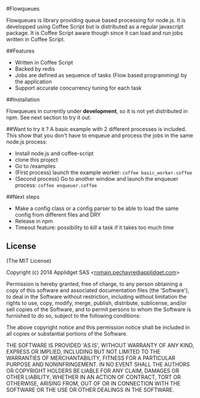 #Flowqueues

Flowqueues is library providing queue based processing for node.js. It is developped using Coffee Script but is distributed as a regular javascript package. It is Coffee Script aware though since it can load and run jobs written in Coffee Script.

##Features

- Written in Coffee Script
- Backed by redis
- Jobs are defined as sequence of tasks (Flow based programming) by the application
- Support accurate concurrency tuning for each task

##Installation

Flowqueues in currently under **development**, so it is not yet distributed in npm. See next section to try it out. 


##Want to try it ?
A basic example with 2 different processes is included. This show that you don't have to enqueue and process the jobs in the same node.js process:

  - Install node.js and coffee-script
  - clone this project
  - Go to /examples
  - (First process) launch the example worker: `coffee basic_worker.coffee`
  - (Second process) Go to another window and launch the enqueuer process: `coffee enqueuer.coffee`

##Next steps

  - Make a config class or a config parser to be able to load the same config from different files and DRY
  - Release in npm 
  - Timeout feature: possibility to *kill* a task if it takes too much time

## License 

(The MIT License)

Copyright (c) 2014 Applidget SAS &lt;romain.pechayre@applidget.com&gt;

Permission is hereby granted, free of charge, to any person obtaining
a copy of this software and associated documentation files (the
'Software'), to deal in the Software without restriction, including
without limitation the rights to use, copy, modify, merge, publish,
distribute, sublicense, and/or sell copies of the Software, and to
permit persons to whom the Software is furnished to do so, subject to
the following conditions:

The above copyright notice and this permission notice shall be
included in all copies or substantial portions of the Software.

THE SOFTWARE IS PROVIDED 'AS IS', WITHOUT WARRANTY OF ANY KIND,
EXPRESS OR IMPLIED, INCLUDING BUT NOT LIMITED TO THE WARRANTIES OF
MERCHANTABILITY, FITNESS FOR A PARTICULAR PURPOSE AND NONINFRINGEMENT.
IN NO EVENT SHALL THE AUTHORS OR COPYRIGHT HOLDERS BE LIABLE FOR ANY
CLAIM, DAMAGES OR OTHER LIABILITY, WHETHER IN AN ACTION OF CONTRACT,
TORT OR OTHERWISE, ARISING FROM, OUT OF OR IN CONNECTION WITH THE
SOFTWARE OR THE USE OR OTHER DEALINGS IN THE SOFTWARE.